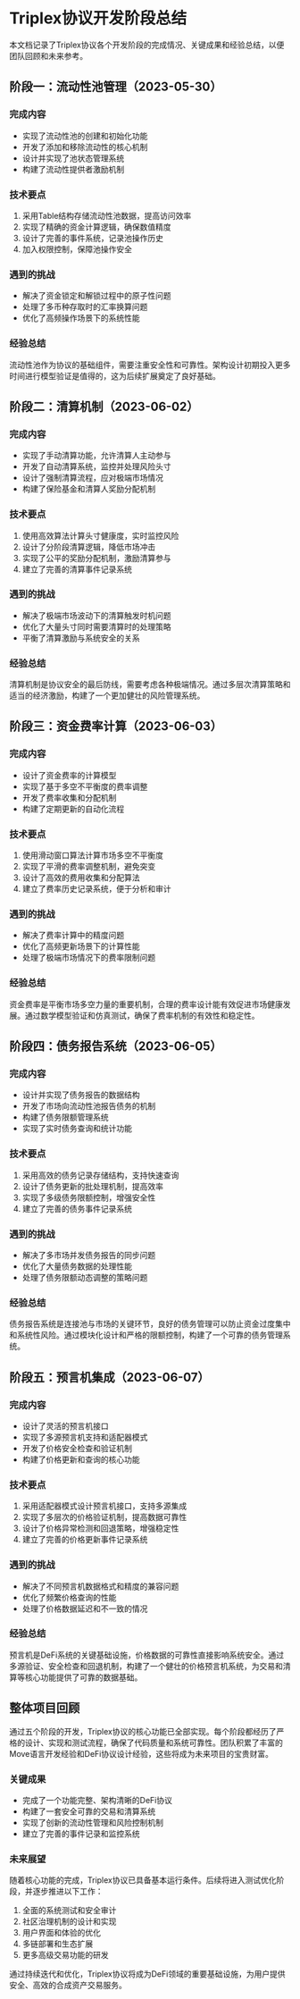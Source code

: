 # Triplex协议开发阶段总结

本文档记录了Triplex协议各个开发阶段的完成情况、关键成果和经验总结，以便团队回顾和未来参考。

## 阶段一：流动性池管理（2023-05-30）

### 完成内容
- 实现了流动性池的创建和初始化功能
- 开发了添加和移除流动性的核心机制
- 设计并实现了池状态管理系统
- 构建了流动性提供者激励机制

### 技术要点
1. 采用Table结构存储流动性池数据，提高访问效率
2. 实现了精确的资金计算逻辑，确保数值精度
3. 设计了完善的事件系统，记录池操作历史
4. 加入权限控制，保障池操作安全

### 遇到的挑战
- 解决了资金锁定和解锁过程中的原子性问题
- 处理了多币种存取时的汇率换算问题
- 优化了高频操作场景下的系统性能

### 经验总结
流动性池作为协议的基础组件，需要注重安全性和可靠性。架构设计初期投入更多时间进行模型验证是值得的，这为后续扩展奠定了良好基础。

## 阶段二：清算机制（2023-06-02）

### 完成内容
- 实现了手动清算功能，允许清算人主动参与
- 开发了自动清算系统，监控并处理风险头寸
- 设计了强制清算流程，应对极端市场情况
- 构建了保险基金和清算人奖励分配机制

### 技术要点
1. 使用高效算法计算头寸健康度，实时监控风险
2. 设计了分阶段清算逻辑，降低市场冲击
3. 实现了公平的奖励分配机制，激励清算参与
4. 建立了完善的清算事件记录系统

### 遇到的挑战
- 解决了极端市场波动下的清算触发时机问题
- 优化了大量头寸同时需要清算时的处理策略
- 平衡了清算激励与系统安全的关系

### 经验总结
清算机制是协议安全的最后防线，需要考虑各种极端情况。通过多层次清算策略和适当的经济激励，构建了一个更加健壮的风险管理系统。

## 阶段三：资金费率计算（2023-06-03）

### 完成内容
- 设计了资金费率的计算模型
- 实现了基于多空不平衡度的费率调整
- 开发了费率收集和分配机制
- 构建了定期更新的自动化流程

### 技术要点
1. 使用滑动窗口算法计算市场多空不平衡度
2. 实现了平滑的费率调整机制，避免突变
3. 设计了高效的费用收集和分配算法
4. 建立了费率历史记录系统，便于分析和审计

### 遇到的挑战
- 解决了费率计算中的精度问题
- 优化了高频更新场景下的计算性能
- 处理了极端市场情况下的费率限制问题

### 经验总结
资金费率是平衡市场多空力量的重要机制，合理的费率设计能有效促进市场健康发展。通过数学模型验证和仿真测试，确保了费率机制的有效性和稳定性。

## 阶段四：债务报告系统（2023-06-05）

### 完成内容
- 设计并实现了债务报告的数据结构
- 开发了市场向流动性池报告债务的机制
- 构建了债务限额管理系统
- 实现了实时债务查询和统计功能

### 技术要点
1. 采用高效的债务记录存储结构，支持快速查询
2. 设计了债务更新的批处理机制，提高效率
3. 实现了多级债务限额控制，增强安全性
4. 建立了完善的债务事件记录系统

### 遇到的挑战
- 解决了多市场并发债务报告的同步问题
- 优化了大量债务数据的处理性能
- 处理了债务限额动态调整的策略问题

### 经验总结
债务报告系统是连接池与市场的关键环节，良好的债务管理可以防止资金过度集中和系统性风险。通过模块化设计和严格的限额控制，构建了一个可靠的债务管理系统。

## 阶段五：预言机集成（2023-06-07）

### 完成内容
- 设计了灵活的预言机接口
- 实现了多源预言机支持和适配器模式
- 开发了价格安全检查和验证机制
- 构建了价格更新和查询的核心功能

### 技术要点
1. 采用适配器模式设计预言机接口，支持多源集成
2. 实现了多层次的价格验证机制，提高数据可靠性
3. 设计了价格异常检测和回退策略，增强稳定性
4. 建立了完善的价格更新事件记录系统

### 遇到的挑战
- 解决了不同预言机数据格式和精度的兼容问题
- 优化了频繁价格查询的性能
- 处理了价格数据延迟和不一致的情况

### 经验总结
预言机是DeFi系统的关键基础设施，价格数据的可靠性直接影响系统安全。通过多源验证、安全检查和回退机制，构建了一个健壮的价格预言机系统，为交易和清算等核心功能提供了可靠的数据基础。

## 整体项目回顾

通过五个阶段的开发，Triplex协议的核心功能已全部实现。每个阶段都经历了严格的设计、实现和测试流程，确保了代码质量和系统可靠性。团队积累了丰富的Move语言开发经验和DeFi协议设计经验，这些将成为未来项目的宝贵财富。

### 关键成果
- 完成了一个功能完整、架构清晰的DeFi协议
- 构建了一套安全可靠的交易和清算系统
- 实现了创新的流动性管理和风险控制机制
- 建立了完善的事件记录和监控系统

### 未来展望
随着核心功能的完成，Triplex协议已具备基本运行条件。后续将进入测试优化阶段，并逐步推进以下工作：

1. 全面的系统测试和安全审计
2. 社区治理机制的设计和实现
3. 用户界面和体验的优化
4. 多链部署和生态扩展
5. 更多高级交易功能的研发

通过持续迭代和优化，Triplex协议将成为DeFi领域的重要基础设施，为用户提供安全、高效的合成资产交易服务。 
